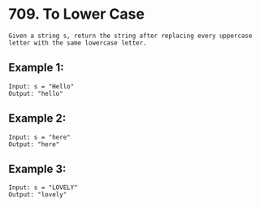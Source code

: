 # 709. To Lower Case

    Given a string s, return the string after replacing every uppercase letter with the same lowercase letter.

## Example 1:

```
Input: s = "Hello"
Output: "hello"
```

## Example 2:

```
Input: s = "here"
Output: "here"
```

## Example 3:

```
Input: s = "LOVELY"
Output: "lovely"
```